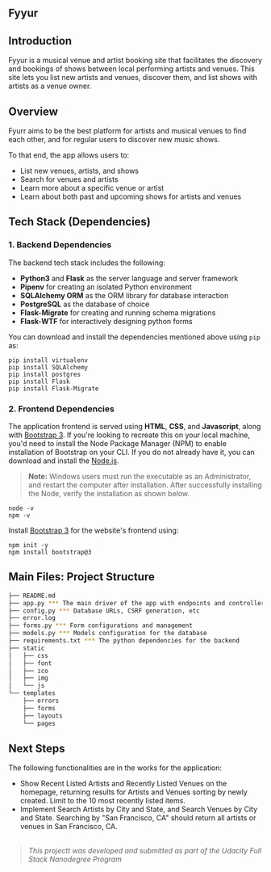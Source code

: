 Fyyur
-----

## Introduction

Fyyur is a musical venue and artist booking site that facilitates the discovery and bookings of shows between local performing artists and venues. This site lets you list new artists and venues, discover them, and list shows with artists as a venue owner.

## Overview

Fyurr aims to be the best platform for artists and musical venues to find each other, and for regular users to discover new music shows. 

To that end, the app allows users to:

* List new venues, artists, and shows
* Search for venues and artists 
* Learn more about a specific venue or artist
* Learn about both past and upcoming shows for artists and venues

## Tech Stack (Dependencies)

### 1. Backend Dependencies

The backend tech stack includes the following:
* **Python3** and **Flask** as the server language and server framework
 * **Pipenv** for creating an isolated Python environment
 * **SQLAlchemy ORM** as the ORM library for database interaction
 * **PostgreSQL** as the database of choice
 * **Flask-Migrate** for creating and running schema migrations
 * **Flask-WTF** for interactively designing python forms

You can download and install the dependencies mentioned above using `pip` as:
```
pip install virtualenv
pip install SQLAlchemy
pip install postgres
pip install Flask
pip install Flask-Migrate
```

### 2. Frontend Dependencies

The application frontend is served using **HTML**, **CSS**, and **Javascript**, along with [Bootstrap 3](https://getbootstrap.com/docs/3.4/customize/). If you're looking to recreate this on your local machine, you'd need to install the Node Package Manager (NPM) to enable installation of Bootstrap on your CLI. If you do not already have it, you can download and install the [Node.js](https://nodejs.org/en/download/). 

> **Note:** Windows users must run the executable as an Administrator, and restart the computer after installation. After successfully installing the Node, verify the installation as shown below.
```
node -v
npm -v
```
Install [Bootstrap 3](https://getbootstrap.com/docs/3.3/getting-started/) for the website's frontend using:
```
npm init -y
npm install bootstrap@3
```

## Main Files: Project Structure

  ```sh
  ├── README.md
  ├── app.py *** The main driver of the app with endpoints and controllers
  ├── config.py *** Database URLs, CSRF generation, etc
  ├── error.log
  ├── forms.py *** Form configurations and management
  ├── models.py *** Models configuration for the database
  ├── requirements.txt *** The python dependencies for the backend
  ├── static
  │   ├── css 
  │   ├── font
  │   ├── ico
  │   ├── img
  │   └── js
  └── templates
      ├── errors
      ├── forms
      ├── layouts
      └── pages
  ```

## Next Steps

The following functionalities are in the works for the application:

* Show Recent Listed Artists and Recently Listed Venues on the homepage, returning results for Artists and Venues sorting by newly created. Limit to the 10 most recently listed items.
* Implement Search Artists by City and State, and Search Venues by City and State. Searching by "San Francisco, CA" should return all artists or venues in San Francisco, CA.
<br><br>
> *This projectt was developed and submitted as part of the Udacity Full Stack Nanodegree Program*